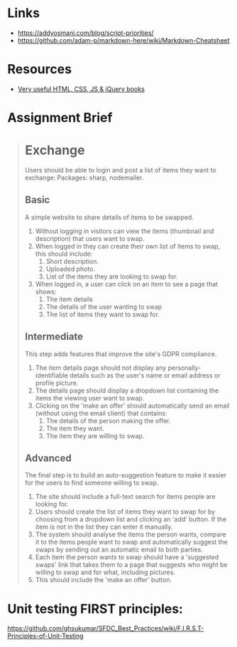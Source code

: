 # Links
* https://addyosmani.com/blog/script-priorities/
* https://github.com/adam-p/markdown-here/wiki/Markdown-Cheatsheet

# Resources
* [Very useful HTML, CSS, JS & jQuery books](https://www.amazon.co.uk/Web-Design-HTML-JavaScript-jQuery/dp/1118907442/ref=pd_sbs_14_t_0/259-3326327-0653038?_encoding=UTF8&pd_rd_i=1118907442&pd_rd_r=a8de2238-1b0e-4c78-9448-e9cfb162abb0&pd_rd_w=qnuuq&pd_rd_wg=d3umH&pf_rd_p=e44592b5-e56d-44c2-a4f9-dbdc09b29395&pf_rd_r=NX1VB306V6AVCREQ1ESP&psc=1&refRID=NX1VB306V6AVCREQ1ESP)

# Assignment Brief

>
># Exchange
>
>Users should be able to login and post a list of items they want to exchange:
>Packages: sharp, nodemailer.
>
>## Basic
>
>A simple website to share details of items to be swapped.
>
>1. Without logging in visitors can view the items (thumbnail and description) that users want to swap.
>2. When logged in they can create their own list of items to swap, this should include:
>    1. Short description.
>    2. Uploaded photo.
>    3. List of the items they are looking to swap for.
>3. When logged in, a user can click on an item to see a page that shows:
>    1. The item details
>    2. The details of the user wanting to swap
>    3. The list of items they want to swap for.
>
>## Intermediate
>
>This step adds features that improve the site's GDPR compliance.
>
>1. The item details page should not display any personally-identifiable details such as the user's name or email address or profile picture.
>2. The details page should display a dropdown list containing the items the viewing user want to swap.
>3. Clicking on the 'make an offer' should automatically send an email (without using the email client) that contains:
>    1. The details of the person making the offer.
>    2. The item they want.
>    3. The item they are willing to swap.
>
>## Advanced
>
>The final step is to build an auto-suggestion feature to make it easier for the users to find someone willing to swap.
>
>1. The site should include a full-text search for items people are looking for.
>2. Users should create the list of items they want to swap for by choosing from a dropdown list and clicking an 'add' button. If the item is not in the list they can enter it manually.
>3. The system should analyse the items the person wants, compare it to the items people want to swap and automatically suggest the swaps by sending out an automatic email to both parties.
>4. Each item the person wants to swap should have a 'suggested swaps' link that takes them to a page that suggests who might be willing to swap and for what, including pictures.
>5. This should include the 'make an offer' button.
>
# Unit testing FIRST principles:
https://github.com/ghsukumar/SFDC_Best_Practices/wiki/F.I.R.S.T-Principles-of-Unit-Testing
